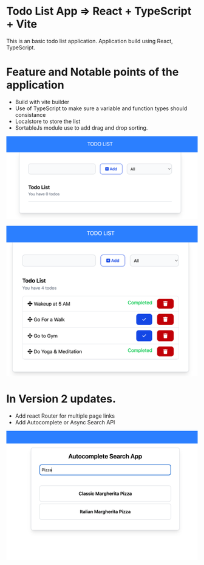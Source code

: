 # Todo List App => React + TypeScript + Vite

This is an basic todo list application. Application build using React, TypeScript.

# Feature and Notable points of the application

- Build with vite builder
- Use of TypeScript to make sure a variable and function types should consistance
- Localstore to store the list
- SortableJs module use to add drag and drop sorting.

![Screenshot](public/Todo-List-React-TypeScript-1.png)

![Screenshot](public/Todo-List-React-TypeScript-2.png)

# In Version 2 updates.

- Add react Router for multiple page links
- Add Autocomplete or Async Search API

![Screenshot](public/search-api-screenshot-1.png)
